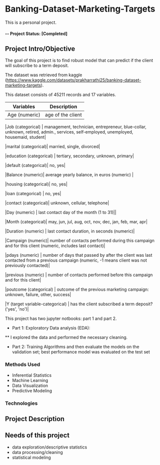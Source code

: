 # Banking-Dataset-Marketing-Targets
This is a personal project. 
#### -- Project Status: [Completed]
## Project Intro/Objective
The goal of this project is to find robust model that can predict if the client will subscribe to a term deposit.


The dataset was retrieved from kaggle (https://www.kaggle.com/datasets/prakharrathi25/banking-dataset-marketing-targets). 

This dataset consists of 45211 records and 17 variables. 

|Variables | Description
------- | ------- 
|Age (numeric) | age of the client |
    
|Job (categorical) | management, technician, entrepreneur, blue-collar, unknown, retired, admin., services, self-employed, unemployed, housemaid, student|

|marital (categorical)| married, single, divorced|

|education (categorical) | tertiary, secondary, unknown, primary|

|default (categorical)| no, yes|
   
|Balance (numeric)| average yearly balance, in euros (numeric) |

|housing (categorical)| no, yes|
   
|loan (categorical) | no, yes|
   
|contact (categorical)| unknown, cellular, telephone|
  
|Day (numeric) | last contact day of the month (1 to 31)||
   
|Month (categorical)| may, jun, jul, aug, oct, nov, dec, jan, feb, mar, apr|

|Duration (numeric) | last contact duration, in seconds (numeric)|
   
|Campaign (numeric)| number of contacts performed during this campaign and for this client (numeric, includes last contact)|
   
|pdays (numeric) | number of days that passed by after the client was last contacted from a previous campaign (numeric, -1 means client was not previously contacted)|
   
|previous (numeric) | number of contacts performed before this campaign and for this client|

|poutcome (categorical) | outcome of the previous marketing campaign: unknown, failure, other, success|
   
|Y (target variable-categorical) | has the client subscribed a term deposit? ('yes', 'no')|







This project has two jupyter notbooks: part 1 and part 2.

* Part 1: Exploratory Data analysis (EDA): 

** I explored the data and performed the necessary cleaning. 

* Part 2: Training Algorithms and then evaluate the models on the validation set; best performance model was evaluated on the test set

### Methods Used
* Inferential Statistics
* Machine Learning
* Data Visualization
* Predictive Modeling


### Technologies



## Project Description

 
## Needs of this project

- data exploration/descriptive statistics
- data processing/cleaning
- statistical modeling

